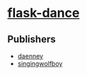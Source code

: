 # [flask-dance](https://pypi.org/project/flask-dance)



## Publishers
- [daenney](https://pypi.org/user/daenney)
- [singingwolfboy](https://pypi.org/user/singingwolfboy)

